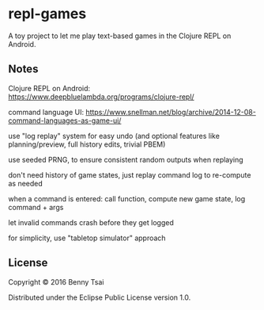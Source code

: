 # repl-games

A toy project to let me play text-based games in the Clojure REPL on Android.

## Notes

Clojure REPL on Android: https://www.deepbluelambda.org/programs/clojure-repl/

command language UI: https://www.snellman.net/blog/archive/2014-12-08-command-languages-as-game-ui/

use "log replay" system for easy undo (and optional features like planning/preview, full history edits, trivial PBEM)

use seeded PRNG, to ensure consistent random outputs when replaying

don't need history of game states, just replay command log to re-compute as needed

when a command is entered: call function, compute new game state, log command + args

let invalid commands crash before they get logged

for simplicity, use "tabletop simulator" approach

## License

Copyright © 2016 Benny Tsai

Distributed under the Eclipse Public License version 1.0.
